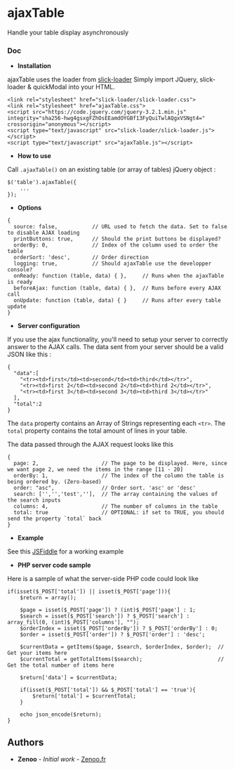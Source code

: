 # ajaxTable

Handle your table display asynchronously

### Doc

* **Installation**

ajaxTable uses the loader from [slick-loader](https://www.npmjs.com/package/slick-loader) 
Simply import JQuery, slick-loader & quickModal into your HTML.
```
<link rel="stylesheet" href="slick-loader/slick-loader.css">
<link rel="stylesheet" href="ajaxTable.css">
<script src="https://code.jquery.com/jquery-3.2.1.min.js" integrity="sha256-hwg4gsxgFZhOsEEamdOYGBf13FyQuiTwlAQgxVSNgt4=" crossorigin="anonymous"></script>
<script type="text/javascript" src="slick-loader/slick-loader.js"></script>
<script type="text/javascript" src="ajaxTable.js"></script>
```
* **How to use**

Call `.ajaxTable()` on an existing table (or array of tables) jQuery object :
```
$('table').ajaxTable({
    ...
});
```
* **Options**

```
{
  source: false,           // URL used to fetch the data. Set to false to disable AJAX loading
  printButtons: true,      // Should the print buttons be displayed?
  orderBy: 0,              // Index of the column used to order the table
  orderSort: 'desc',       // Order direction
  logging: true,           // Should ajaxTable use the developper console?
  onReady: function (table, data) { },     // Runs when the ajaxTable is ready
  beforeAjax: function (table, data) { },  // Runs before every AJAX call
  onUpdate: function (table, data) { }     // Runs after every table update
}
```

* **Server configuration**

If you use the ajax functionality, you'll need to setup your server to correctly answer to the AJAX calls.
The data sent from your server should be a valid JSON like this :
```
{
  "data":[
    "<tr><td>first</td><td>second</td><td>third</td></tr>",
    "<tr><td>first 2</td><td>second 2</td><td>third 2</td></tr>",
    "<tr><td>first 3</td><td>second 3</td><td>third 3</td></tr>"
  ],
  "total":2
}
```

The `data` property contains an Array of Strings representing each `<tr>`.
The `total` property contains the total amount of lines in your table.

The data passed through the AJAX request looks like this
```
{
  page: 2,                    // The page to be displayed. Here, since we want page 2, we need the items in the range [11 - 20]
  orderBy: 1,                 // The index of the column the table is being ordered by. (Zero-based)
  order: "asc",               // Order sort. 'asc' or 'desc'
  search: ['','','test',''],  // The array containing the values of the search inputs
  columns: 4,                 // The number of columns in the table
  total: true                 // OPTIONAL: if set to TRUE, you should send the property `total` back
}
```

* **Example**

See this [JSFiddle](https://jsfiddle.net/Zenoo0/g4goby5m/) for a working example


* **PHP server code sample**

Here is a sample of what the server-side PHP code could look like
```
if(isset($_POST['total']) || isset($_POST['page'])){
    $return = array();

    $page = isset($_POST['page']) ? (int)$_POST['page'] : 1;
    $search = isset($_POST['search']) ? $_POST['search'] : array_fill(0, (int)$_POST['columns'], "");
    $orderIndex = isset($_POST['orderBy']) ? $_POST['orderBy'] : 0;
    $order = isset($_POST['order']) ? $_POST['order'] : 'desc';

    $currentData = getItems($page, $search, $orderIndex, $order);  // Get your items here
    $currentTotal = getTotalItems($search);                        // Get the total number of items here

    $return['data'] = $currentData;

    if(isset($_POST['total']) && $_POST['total'] == 'true'){
        $return['total'] = $currentTotal;
    }

    echo json_encode($return);
}
``` 

## Authors

* **Zenoo** - *Initial work* - [Zenoo.fr](http://zenoo.fr)
